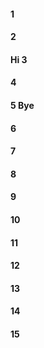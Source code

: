 #### 1
#### 2
#### Hi 3
#### 4
#### 5 Bye
#### 6
#### 7
#### 8
#### 9
#### 10
#### 11
#### 12
#### 13
#### 14
#### 15
